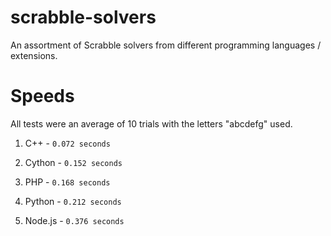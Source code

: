 # scrabble-solvers
An assortment of Scrabble solvers from different programming languages / extensions.

# Speeds
All tests were an average of 10 trials with the letters "abcdefg" used.

1. C++ - `0.072 seconds`

2. Cython - `0.152 seconds`

3. PHP - `0.168 seconds`

4. Python - `0.212 seconds`

5. Node.js - `0.376 seconds`




